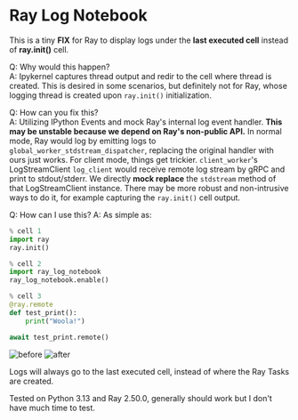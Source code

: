 # Ray Log Notebook

This is a tiny **FIX** for Ray to display logs under the **last executed cell** instead of **ray.init()** cell.

Q: Why would this happen?\
A: Ipykernel captures thread output and redir to the cell where thread is created.
This is desired in some scenarios, but definitely not for Ray, whose logging thread
is created upon `ray.init()` initialization.

Q: How can you fix this?\
A: Utilizing IPython Events and mock Ray's internal log event handler.
**This may be unstable because we depend on Ray's non-public API.**
In normal mode, Ray would log by emitting logs to `global_worker_stdstream_dispatcher`,
replacing the original handler with ours just works.
For client mode, things get trickier. `client_worker`'s LogStreamClient `log_client`
would receive remote log stream by gRPC and print to stdout/stderr.
We directly **mock replace** the `stdstream` method of that LogStreamClient instance.
There may be more robust and non-intrusive ways to do it,
for example capturing the `ray.init()`
cell output.

Q: How can I use this?
A: As simple as:

```python
% cell 1
import ray
ray.init()

% cell 2
import ray_log_notebook
ray_log_notebook.enable()

% cell 3
@ray.remote
def test_print():
    print("Woola!")

await test_print.remote()
```

![before](./assets/before-ray.png)
![after](./assets/after-ray.png)

Logs will always go to the last executed cell, instead of where the Ray Tasks are created.

Tested on Python 3.13 and Ray 2.50.0, generally should work but I don't have much time to test.

